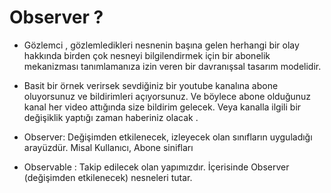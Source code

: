 # Observer ?

* Gözlemci , gözlemledikleri nesnenin başına gelen herhangi bir olay hakkında birden çok nesneyi bilgilendirmek için
  bir abonelik mekanizması tanımlamanıza izin veren bir davranışsal tasarım modelidir.


* Basit bir örnek verirsek sevdiğiniz bir youtube kanalına abone oluyorsunuz ve bildirimleri açıyorsunuz. Ve böylece
  abone olduğunuz kanal her video attığında size bildirim gelecek. Veya kanalla ilgili bir değişiklik yaptığı zaman
  haberiniz olacak .


* Observer: Değişimden etkilenecek, izleyecek olan sınıfların uyguladığı arayüzdür. Misal Kullanıcı, Abone sinifları
* Observable : Takip edilecek olan yapımızdır. İçerisinde Observer (değişimden etkilenecek) nesneleri tutar. 